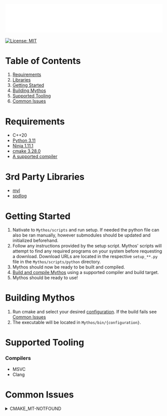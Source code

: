 <p align="center">
    <img src="https://github.com/WarEagle451/Mythos/blob/main/mythos/resources/branding/logo_name.png">
</p>

[![License: MIT](https://img.shields.io/badge/License-MIT-yellow.svg)](https://github.com/WarEagle451/Blue/blob/main/LICENSE)

# Table of Contents
1. [Requirements](#requirements)
2. [Libraries](#3rd-party-libraries)
3. [Getting Started](#getting-started)
4. [Building Mythos](#building-mythos)
5. [Supported Tooling](#supported-tooling)
6. [Common Issues](#common-issues)

# Requirements
- C++20
- [Python 3.11](https://www.python.org/downloads)
- [Ninja 1.11.1](https://github.com/ninja-build/ninja/releases/tag/v1.11.1)
- [cmake 3.28.0](https://cmake.org/download/)
- [A supported compiler](#compilers)

# 3rd Party Libraries
- [myl](https://github.com/WarEagle451/myl)
- [spdlog](https://github.com/gabime/spdlog)

# Getting Started
1. Nativate to `Mythos/scripts` and run setup. If needed the python file can also be ran manually, however submodules should be updated and initialized beforehand.
2. Follow any instructions provided by the setup script. Mythos' scripts will attempt to find any required programs on your system before requesting a download. Download URLs are located in the respective `setup_**.py` file in the `Mythos/scripts/python` directory.
3. Mythos should now be ready to be built and compiled.
4. [Build and compile Mythos](#building-mythos) using a supported compiler and build target.
5. Mythos should be ready to use!

# Building Mythos
1. Run cmake and select your desired [configuration](https://github.com/WarEagle451/Mythos/blob/main/CMakePresets.json). If the build fails see [Common Issues](#common-issues)
2. The executable will be located in `Mythos/bin/{configuration}`.

# Supported Tooling
### Compilers
- MSVC
- Clang

# Common Issues
<details><summary>CMAKE_MT-NOTFOUND</summary>

If the build failed due to `CMAKE_MT-NOTFOUND` this is because CMake could not find the manifest tool. This is likely to occur when attempting to build for Windows with Clang.

On Windows this can possibly be solved by one of the following methods;
1. Running vcvarsall.bat.
2. Adding the parent directory of the manifest tool (mt.exe) to the `PATH` system enviromental variable.
3. Manually setting `CMAKE_MT` in a CMakeUserPresets.json file (See below). The manifest tool should be located in `"C:/Program Files (x86)/Windows Kits/10/bin/{WINDOWS SDK VERSION}/x64"`
<details><summary>CMakeUserPresets.json Example File</summary>

    {
        "version": 8,
        "cmakeMinimumRequired": {
            "major": 3,
            "minor": 28,
            "patch": 0
        },
        "configurePresets": [
            {
                "name": "user-common",
                "hidden": true,
                "cacheVariables": {
                    "CMAKE_MT": "C:/Program Files (x86)/Windows Kits/10/bin/10.0.19041.0/x64/mt.exe"
                }
            },
            {
                "name": "override-windows-clang-release-x64",
                "displayName": "Override: Windows x64 Release - Clang",
                "description": "Target Windows with Clang for a x64 Release build",
                "inherits": [ "windows-clang-release-x64", "user-common" ]
            },
            {
                "name": "override-windows-clang-debug-x64",
                "displayName": "Override: Windows x64 Debug - Clang",
                "description": "Target Windows with Clang for a x64 debug build",
                "inherits": [ "windows-clang-debug-x64", "user-common" ]
            },
            {
                "name": "override-windows-clang-dev_release-x64",
                "displayName": "Override: Windows x64 Developer Release - Clang",
                "description": "Target Windows with Clang for a x64 developer release build",
                "inherits": [ "windows-clang-dev_release-x64", "user-common" ]
            }
        ]
    }
</details>
</details>